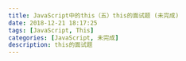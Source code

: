 ```yaml
---
title: JavaScript中的this（五）this的面试题 (未完成)
date: 2018-12-21 18:17:25
tags: [JavaScript, This]
categories: [JavaScript, 未完成]
description: this的面试题
---
```

